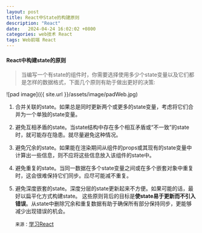 ```yaml
---
layout: post
title: React中State的构建原则
description: "React"
date:   2024-04-24 16:02:02 +0800
categories: web技术 React
tags: Web前端 React
---
```

#### React中构建state的原则
>当编写一个有state的组件时，你需要选择使用多少个state变量以及它们都是怎样的数据格式，下面几个原则有助于做出更好的决策:

![pad image]({{ site.url }}/assets/image/padWeb.jpg)
<!-- excerpt_separator -->
1. 合并关联的state。如果总是同时更新两个或更多的state变量，考虑将它们合并为一个单独的state变量。
2. 避免互相矛盾的state。当state结构中存在多个相互矛盾或“不一致”的state时，就可能存在隐患。就尽量避免这种情况。
3. 避免冗余的state。如果能在渲染期间从组件的props或其现有的state变量中计算出一些信息，则不应将这些信息放入该组件的state中。
4. 避免重复的state。当同一数据在多个state变量之间或在多个嵌套对象中重复时，这会很难保持它们同步。应尽可能减不重复。
5. 避免深度嵌套的state。深度分层的state更新起来不方便。如果可能的话，最好以扁平化方式构建state。
   这些原则背后的目标是**使state易于更新而不引入错误**。从state中删除冗余和重复数据有助于确保所有部分保持同步，更能够减少出现错误的机会。

   `来源：`[学习React](https://zh-hans.react.dev/learn/choosing-the-state-structure)